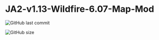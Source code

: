 # JA2-v1.13-Wildfire-6.07-Map-Mod

![GitHub last commit](https://img.shields.io/github/last-commit/kitty624/JA2-v1.13-Wildfire-6.07-Map-Mod)


![GitHub size](https://badge-size.herokuapp.com/{kitty624}/{JA2-v1.13-Wildfire-6.07-Map-Mod}/{main})
